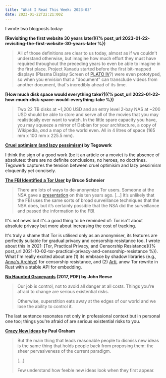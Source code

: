 ```yaml
---
title: "What I Read This Week: 2023-03"
date: 2023-01-22T22:21:00Z
---
```


I wrote two blogposts today:

**[Revisiting the first website 30 years later]({% post_url 2023-01-22-revisiting-the-first-website-30-years-later %})**

> All of those definitions are clear to us today, almost as if we couldn't understand otherwise, but imagine how much effort they must have required throughout the preceding years to even be able to imagine in the first place. Project Xanadu started before the first bit-mapped displays (Plasma Display Screen of [PLATO IV](https://en.wikipedia.org/wiki/PLATO_(computer_system))?) were even prototyped, so when you envision that a "document" can transclude videos from another document, that's incredibly ahead of its time.

**[How much disk space would everything take?]({% post_url 2023-01-22-how-much-disk-space-would-everything-take %})**

> Two 22 TB disks at ~1,200 USD and an entry level 2-bay NAS at ~200 USD should be able to store and serve all of the movies that you may realistically ever want to watch. In the little spare capacity you have, you may squeeze a mirror of Debian for your architecture, a copy of Wikipedia, _and_ a map of the world even. All in 4 litres of space (165 mm x 100 mm x 225.5 mm).

**[Cruel optimism (and lazy pessimism)](https://tegowerk.eu/posts/cruel-optimism/) by Tegowerk**

I think the sign of a good work (be it an article or a movie) is the absence of absolutes: there are no definite conclusions, no heroes, no doctrines. Tegowerk captures the tension between cruel optimisim and lazy pessimism eloquently yet concisely. 

**[The FBI Identified a Tor User](https://www.schneier.com/blog/archives/2023/01/the-fbi-identified-a-tor-user.html) by Bruce Schneier**

> There are lots of ways to de-anonymize Tor users. Someone at the NSA gave a [presentation](https://www.theguardian.com/world/interactive/2013/oct/04/tor-stinks-nsa-presentation-document) on this ten years ago. [...] It’s unlikely that the FBI uses the same sorts of broad surveillance techniques that the NSA does, but it’s certainly possible that the NSA did the surveillance and passed the information to the FBI.

It's not news but it's a good thing to be reminded of: Tor isn't about absolute privacy but more about increasing the cost of tracking.

It's truly a shame that Tor is utilised only as an anonymiser, its features are perfectly suitable for gradual privacy and censorship resistance too. I wrote about this in 2021: [Tor, Practical Privacy, and Censorship Resistance]({% post_url 2021-10-02-tor-practical-privacy-and-censorship-resistance %}). What I'm really excited about are (1) its embrace by shadow libraries (e.g., [Anna's Archive](https://en.wikipedia.org/wiki/Anna%27s_Archive)) for censorship resistance, and (2) [Arti](https://blog.torproject.org/arti_100_released/), anew Tor rewrite in Rust with a stable API for embedding.

**[No Haunted Graveyards](https://www.usenix.org/sites/default/files/conference/protected-files/srecon17americas_slides_reese.pdf) (2017, PDF) by John Reese**

> Our job is control, not to avoid all danger at all costs. Things you're afraid to change are serious existential risks.
>
> Otherwise, superstition eats away at the edges of our world and we lose the ability to control it.

The last sentence resonates not only in professional context but in personal one too; things you're afraid of are serious existential risks to you.

**[Crazy New Ideas](http://www.paulgraham.com/newideas.html) by Paul Graham**

> But the main thing that leads reasonable people to dismiss new ideas is the same thing that holds people back from proposing them: the sheer pervasiveness of the current paradigm. 
>
> [...]
>
> Few understand how feeble new ideas look when they first appear. 